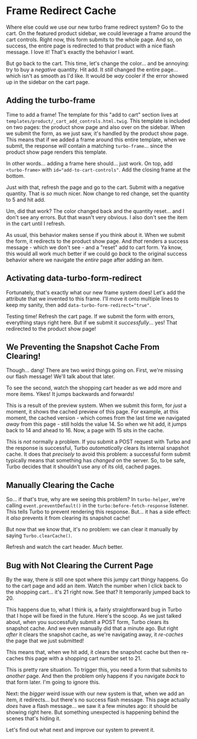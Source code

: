 # Frame Redirect Cache

Where else could we use our new turbo frame redirect system? Go to the cart.
On the featured product sidebar, we could leverage a frame around the cart controls.
Right now, this form submits to the whole page. And so, on success, the entire
page is redirected to that product with a nice flash message. I love it! That's
exactly the behavior I want.

But go back to the cart. This time, let's change the color... and be annoying: try
to buy a *negative* quantity. Hit add. It *still* changed the entire page...
which isn't as smooth as I'd like. It would be *way* cooler if the error showed
up in the sidebar on the cart page.

## Adding the turbo-frame

Time to add a frame! The template for this "add to cart" section lives
at `templates/product/_cart_add_controls.html.twig`. This template is included
on two pages: the product show page and also over on the sidebar. When we submit
the form, as we just saw, it's handled by the product show page. This means that
if we added a frame around this entire template, when we submit, the response
*will* contain a matching `turbo-frame`... since the product show page renders
this template.

In other words... adding a frame here should... just work. On top, add `<turbo-frame>`
with `id="add-to-cart-controls"`. Add the closing frame at the bottom.

Just with that, refresh the page and go to the cart. Submit with a negative quantity.
That is *so* much nicer. Now change to red change, set the quantity to 5 and
hit add.

Um, did that work? The color changed back and the quantity reset... and I don't
see any errors. But that wasn't very obvious. I also don't see the item in the
cart until I refresh.

As usual, this behavior makes sense if you think about it. When we submit the
form, it redirects to the product show page. And *that* renders a success message -
which we don't see - and a "reset" add to cart form. Ya know, this would all work much
better if we could go *back* to the original success behavior where we navigate
the *entire* page after adding an item.

## Activating data-turbo-form-redirect

Fortunately, that's exactly what our new frame system does! Let's add the attribute
that we invented to this frame. I'll move it onto multiple lines to keep my sanity,
then add `data-turbo-form-redirect="true"`.

Testing time! Refresh the cart page. If we submit the form with errors, everything
stays right here. But if we submit it *successfully*... yes! That redirected to
the product show page!

## We Preventing the Snapshot Cache From Clearing!

Though... dang! There are two weird things going on. First, we're missing our
flash message! We'll talk about that later.

To see the second, watch the shopping cart header as we add more and more items.
Yikes! It jumps backwards and forwards!

This is a result of the preview system. When we submit this form, for *just* a
moment, it shows the cached preview of this page. For example, at this moment,
the cached version - which comes from the last time we navigated *away* from this
page - still holds the value 14. So when we hit add, it jumps back to 14 and
ahead to 16. Now, a page with 15 sits in the cache.

This is *not* normally a problem. If you submit a POST request with Turbo and the
response is successful, Turbo *automatically* clears its internal snapshot cache.
It does that *precisely* to avoid this problem: a successful form submit typically
means that something has *changed* on the server. So, to be safe, Turbo decides
that it shouldn't use any of its old, cached pages.

## Manually Clearing the Cache

So... if that's true, why are we seeing this problem? In `turbo-helper`, we're
calling `event.preventDefault()` in the `turbo:before-fetch-response` listener.
This tells Turbo to prevent rendering this response. But... it has a side effect:
it *also* prevents it from clearing its snapshot cache!

But now that we know that, it's no problem: we can clear it manually by saying
`Turbo.clearCache()`.

Refresh and watch the cart header. *Much* better.

## Bug with Not Clearing the Current Page

By the way, there *is* still one spot where this jumpy cart thingy happens. Go
to the cart page and add an item. Watch the number when I click back to the
shopping cart... it's 21 right now. See that? It temporarily jumped back to 20.

This happens due to, what I think is, a fairly straightforward bug in Turbo that
I hope will be fixed in the future. Here's the scoop. As we just talked about, when
you successfully submit a POST form, Turbo clears its snapshot cache. And we even
manually did that a minute ago. But right *after* it clears the snapshot cache,
as we're navigating away, it *re-caches* the page that we just submitted!

This means that, when we hit add, it clears the snapshot cache but then re-caches
this page with a shopping cart number set to 21.

This is pretty rare situation. To trigger this, you need a form that submits to
*another* page. And then the problem only happens if you navigate *back* to that
form later. I'm going to ignore this.

Next: the *bigger* weird issue with our new system is that, when we add an item,
it redirects... but there's no success flash message. This page actually *does* have
a flash message... we saw it a few minutes ago: it should be showing right here.
But something unexpected is happening behind the scenes that's hiding it.

Let's find out what next and improve our system to prevent it.

